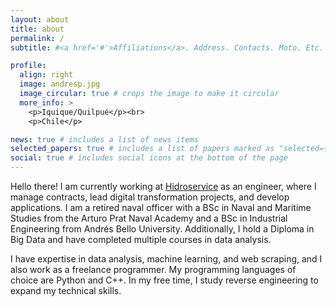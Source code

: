 ```yaml
---
layout: about
title: about
permalink: /
subtitle: #<a href='#'>Affiliations</a>. Address. Contacts. Moto. Etc.

profile:
  align: right
  image: andresp.jpg
  image_circular: true # crops the image to make it circular
  more_info: >
    <p>Iquique/Quilpué</p><br>
    <p>Chile</p>

news: true # includes a list of news items
selected_papers: true # includes a list of papers marked as "selected={true}"
social: true # includes social icons at the bottom of the page
---
```


Hello there! I am currently working at [Hidroservice](https://www.hidroservice.cl) as an engineer, where I manage contracts, lead digital transformation projects, and develop applications. I am a retired naval officer with a BSc in Naval and Maritime Studies from the Arturo Prat Naval Academy and a BSc in Industrial Engineering from Andrés Bello University. Additionally, I hold a Diploma in Big Data and have completed multiple courses in data analysis.

I have expertise in data analysis, machine learning, and web scraping, and I also work as a freelance programmer. My programming languages of choice are Python and C++. In my free time, I study reverse engineering to expand my technical skills.
